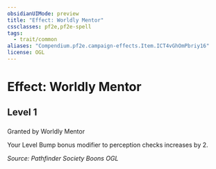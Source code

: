 ```yaml
---
obsidianUIMode: preview
title: "Effect: Worldly Mentor"
cssclasses: pf2e,pf2e-spell
tags:
  - trait/common
aliases: "Compendium.pf2e.campaign-effects.Item.ICT4vGhOmPbriy16"
license: OGL
---
```

# Effect: Worldly Mentor
## Level 1
### 






Granted by Worldly Mentor

Your Level Bump bonus modifier to perception checks increases by 2.

*Source: Pathfinder Society Boons*
*OGL*